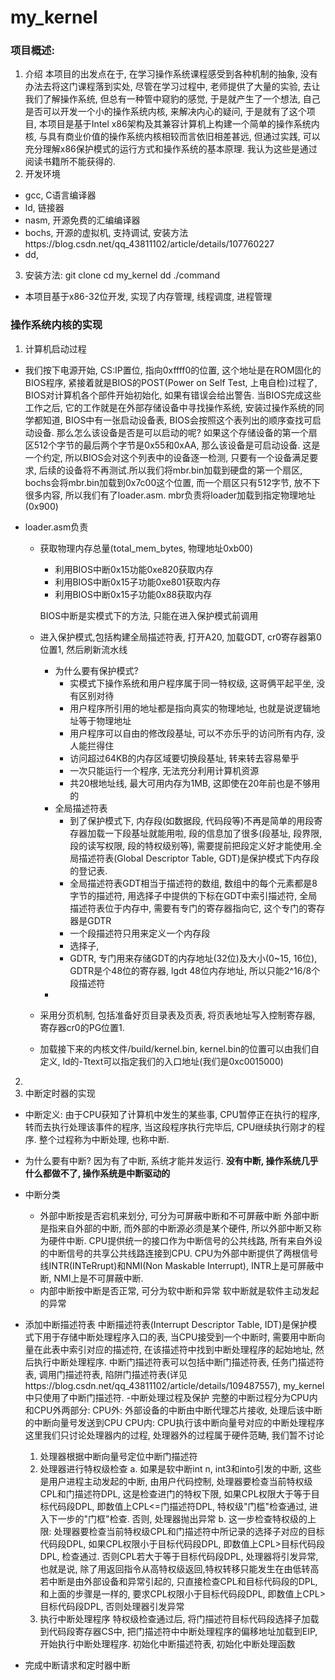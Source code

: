 # my_kernel

### 项目概述:
1. 介绍
本项目的出发点在于, 在学习操作系统课程感受到各种机制的抽象, 没有办法去将这门课程落到实处, 尽管在学习过程中, 老师提供了大量的实验, 去让我们了解操作系统, 但总有一种管中窥豹的感觉, 于是就产生了一个想法, 自己是否可以开发一个小的操作系统内核, 来解决内心的疑问, 于是就有了这个项目, 本项目是基于Intel x86架构及其兼容计算机上构建一个简单的操作系统内核, 与具有商业价值的操作系统内核相较而言依旧相差甚远, 但通过实践, 可以充分理解x86保护模式的运行方式和操作系统的基本原理. 我认为这些是通过阅读书籍所不能获得的.
2. 开发环境
  - gcc, C语言编译器
  - ld, 链接器
  - nasm, 开源免费的汇编编译器
  - bochs, 开源的虚拟机, 支持调试, 安装方法https://blog.csdn.net/qq_43811102/article/details/107760227
  - dd, 
3. 安装方法:
    git clone
    cd my_kernel
    dd 
    ./command

- 本项目基于x86-32位开发, 实现了内存管理, 线程调度, 进程管理

### 操作系统内核的实现
1. 计算机启动过程
- 我们按下电源开始, CS:IP置位, 指向0xffff0的位置, 这个地址是在ROM固化的BIOS程序, 紧接着就是BIOS的POST(Power on Self Test, 上电自检)过程了, BIOS对计算机各个部件开始初始化, 如果有错误会给出警告. 当BIOS完成这些工作之后, 它的工作就是在外部存储设备中寻找操作系统, 安装过操作系统的同学都知道, BIOS中有一张启动设备表, BIOS会按照这个表列出的顺序查找可启动设备. 那么怎么该设备是否是可以启动的呢? 如果这个存储设备的第一个扇区512个字节的最后两个字节是0x55和0xAA, 那么该设备是可启动设备. 这是一个约定, 所以BIOS会对这个列表中的设备逐一检测, 只要有一个设备满足要求, 后续的设备将不再测试.所以我们将mbr.bin加载到硬盘的第一个扇区, bochs会将mbr.bin加载到0x7c00这个位置, 而一个扇区只有512字节, 放不下很多内容, 所以我们有了loader.asm. mbr负责将loader加载到指定物理地址(0x900)

- loader.asm负责
  - 获取物理内存总量(total_mem_bytes, 物理地址0xb00)

       -  利用BIOS中断0x15功能0xe820获取内存
       -  利用BIOS中断0x15子功能0xe801获取内存
       -  利用BIOS中断0x15子功能0x88获取内存

       BIOS中断是实模式下的方法, 只能在进入保护模式前调用

  - 进入保护模式,包括构建全局描述符表, 打开A20, 加载GDT, cr0寄存器第0位置1, 然后刷新流水线

       -  为什么要有保护模式?
            - 实模式下操作系统和用户程序属于同一特权级, 这哥俩平起平坐, 没有区别对待
            - 用户程序所引用的地址都是指向真实的物理地址, 也就是说逻辑地址等于物理地址
            - 用户程序可以自由的修改段基址, 可以不亦乐乎的访问所有内存, 没人能拦得住
            - 访问超过64KB的内存区域要切换段基址, 转来转去容易晕乎
            - 一次只能运行一个程序, 无法充分利用计算机资源
            - 共20根地址线, 最大可用内存为1MB, 这即使在20年前也是不够用的
       -  全局描述符表
            -  到了保护模式下, 内存段(如数据段, 代码段等)不再是简单的用段寄存器加载一下段基址就能用啦, 段的信息加了很多(段基址, 段界限, 段的读写权限, 段的特权级别等), 需要提前把段定义好才能使用.全局描述符表(Global Descriptor Table, GDT)是保护模式下内存段的登记表.
            -  全局描述符表GDT相当于描述符的数组, 数组中的每个元素都是8字节的描述符, 用选择子中提供的下标在GDT中索引描述符, 全局描述符表位于内存中, 需要有专门的寄存器指向它, 这个专门的寄存器是GDTR
            -  一个段描述符只用来定义一个内存段
            -  选择子, 
            -  GDTR, 专门用来存储GDT的内存地址(32位)及大小(0~15, 16位), GDTR是个48位的寄存器, lgdt 48位内存地址, 所以只能2^16/8个段描述符
       -  

  - 采用分页机制, 包括准备好页目录表及页表, 将页表地址写入控制寄存器, 寄存器cr0的PG位置1.

  - 加载接下来的内核文件/build/kernel.bin, kernel.bin的位置可以由我们自定义, ld的-Ttext可以指定我们的入口地址(我们是0xc0015000)
2. 
2. 中断定时器的实现
- 中断定义: 由于CPU获知了计算机中发生的某些事, CPU暂停正在执行的程序, 转而去执行处理该事件的程序, 当这段程序执行完毕后, CPU继续执行刚才的程序. 整个过程称为中断处理, 也称中断.
- 为什么要有中断? 
  因为有了中断, 系统才能并发运行. **没有中断, 操作系统几乎什么都做不了, 操作系统是中断驱动的**
- 中断分类
  - 外部中断按是否宕机来划分, 可分为可屏蔽中断和不可屏蔽中断
    外部中断是指来自外部的中断, 而外部的中断源必须是某个硬件, 所以外部中断又称为硬件中断. CPU提供统一的接口作为中断信号的公共线路, 所有来自外设的中断信号的共享公共线路连接到CPU. CPU为外部中断提供了两根信号线INTR(INTeRrupt)和NMI(Non Maskable Interrupt), INTR上是可屏蔽中断, NMI上是不可屏蔽中断.
  - 内部中断按中断是否正常, 可分为软中断和异常
  软中断就是软件主动发起的异常
- 添加中断描述符表
  中断描述符表(Interrupt Descriptor Table, IDT)是保护模式下用于存储中断处理程序入口的表, 当CPU接受到一个中断时, 需要用中断向量在此表中索引对应的描述符, 在该描述符中找到中断处理程序的起始地址, 然后执行中断处理程序. 中断门描述符表可以包括中断门描述符表, 任务门描述符表, 调用门描述符表, 陷阱门描述符表(详见https://blog.csdn.net/qq_43811102/article/details/109487557), my_kernel中只使用了中断门描述符.
-中断处理过程及保护
  完整的中断过程分为CPU内和CPU外两部分:
  CPU外: 外部设备的中断由中断代理芯片接收, 处理后该中断的中断向量号发送到CPU
  CPU内: CPU执行该中断向量号对应的中断处理程序
  这里我们只讨论处理器内的过程, 处理器外的过程属于硬件范畴, 我们暂不讨论
  1. 处理器根据中断向量号定位中断门描述符
  2. 处理器进行特权级检查
      a. 如果是软中断int n, int3和into引发的中断, 这些是用户进程主动发起的中断, 由用户代码控制, 处理器要检查当前特权级CPL和门描述符DPL, 这是检查进门的特权下限, 如果CPL权限大于等于目标代码段DPL, 即数值上CPL<=门描述符DPL, 特权级"门槛"检查通过, 进入下一步的"门框"检查. 否则, 处理器抛出异常
      b. 这一步检查特权级的上限: 处理器要检查当前特权级CPL和门描述符中所记录的选择子对应的目标代码段DPL, 如果CPL权限小于目标代码段DPL, 即数值上CPL>目标代码段DPL, 检查通过. 否则CPL若大于等于目标代码段DPL, 处理器将引发异常, 也就是说, 除了用返回指令从高特权级返回,特权转移只能发生在由低转高
      若中断是由外部设备和异常引起的, 只直接检查CPL和目标代码段的DPL, 和上面的步骤是一样的, 要求CPL权限小于目标代码段DPL, 即数值上CPL>目标代码段DPL, 否则处理器引发异常
  3. 执行中断处理程序
  特权级检查通过后, 将门描述符目标代码段选择子加载到代码段寄存器CS中, 把门描述符中中断处理程序的偏移地址加载到EIP, 开始执行中断处理程序.
  初始化中断描述符表, 初始化中断处理函数

- 完成中断请求和定时器中断

  
  
